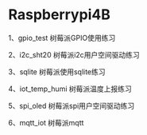 # Raspberrypi4B

1、gpio_test        树莓派GPIO使用练习

2、i2c_sht20        树莓派i2c用户空间驱动练习

3、sqlite           树莓派使用sqlite练习

4、iot_temp_humi    树莓派温度上报练习

5、spi_oled         树莓派spi用户空间驱动练习

6、mqtt_iot         树莓派mqtt